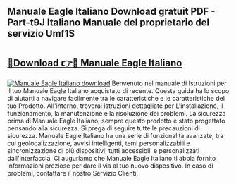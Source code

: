 ## Manuale Eagle Italiano Download gratuit PDF - Part-t9J Italiano Manuale del proprietario del servizio Umf1S

# <h2><a href="http://dfgi6v.blite.top/?on=Manuale+Eagle+Italiano">🔗Download 👉🔴 Manuale Eagle Italiano</a></h2>

[![Manuale Eagle Italiano download](https://i.imgur.com/lujVjoI.png)](http://dfgi6v.blite.top/?on=Manuale+Eagle+Italiano)
Benvenuto nel manuale di Istruzioni per il tuo Manuale Eagle Italiano acquistato di recente. Questa guida ha lo scopo di aiutarti a navigare facilmente tra le caratteristiche e le caratteristiche del tuo Prodotto. All'interno, troverai istruzioni dettagliate per L'installazione, il funzionamento, la manutenzione e la risoluzione dei problemi. La sicurezza prima di Manuale Eagle Italiano, sempre questo prodotto è stato progettato pensando alla sicurezza. Si prega di seguire tutte le precauzioni di sicurezza. Manuale Eagle Italiano ha una serie di funzionalità avanzate, tra cui geolocalizzazione, avvisi intelligenti, temi personalizzabili e sincronizzazione di più dispositivi, tutti accessibili e personalizzati dall'interfaccia. Ci auguriamo che Manuale Eagle Italiano ti abbia fornito informazioni preziose per dare il via al tuo nuovo dispositivo. In caso di problemi, contattare il nostro Servizio Clienti.
